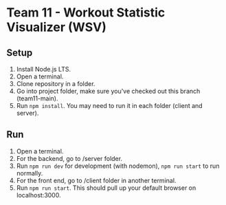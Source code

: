 # Team 11 - Workout Statistic Visualizer (WSV)

## Setup

1. Install Node.js LTS.
2. Open a terminal.
3. Clone repository in a folder. 
4. Go into project folder, make sure you've checked out this branch (team11-main).
5. Run ```npm install```. You may need to run it in each folder (client and server).

## Run

1. Open a terminal.
2. For the backend, go to /server folder.
3. Run ```npm run dev``` for development (with nodemon), ```npm run start``` to run normally.
4. For the front end, go to /client folder in another terminal.
5. Run ```npm run start```. This should pull up your default browser on localhost:3000.

